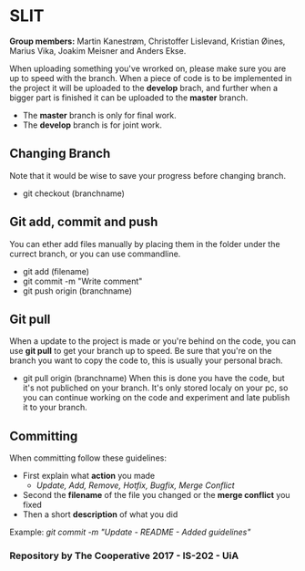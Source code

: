 # SLIT

**Group members:**
Martin Kanestrøm, Christoffer Lislevand, Kristian Øines, Marius Vika, Joakim Meisner and Anders Ekse.

When uploading something you've wrorked on, please make sure you are up to speed with the branch. When a piece of code is to be implemented in the project it will be uploaded to the **develop** brach, and further when a bigger part is finished it can be uploaded to the **master** branch.

- The **master** branch is only for final work.
- The **develop** branch is for joint work.


## Changing Branch
Note that it would be wise to save your progress before changing branch.
 - git checkout (branchname)


## Git add, commit and push
You can ether add files manually by placing them in the folder under the currect branch, or you can use commandline.
- git add (filename)
- git commit -m "Write comment"
- git push origin (branchname)


## Git pull
When a update to the project is made or you're behind on the code, you can use **git pull** to get your branch up to speed. Be sure that you're on the branch you want to copy the code to, this is usually your personal brach. 
- git pull origin (branchname)
When this is done you have the code, but it's not publiched on your branch. It's only stored localy on your pc, so you can continue working on the code and experiment and late publish it to your branch.


## Committing
When committing follow these guidelines:
- First explain what **action** you made
  - *Update, Add, Remove, Hotfix, Bugfix, Merge Conflict*
- Second the **filename** of the file you changed or the **merge conflict** you fixed
- Then a short **description** of what you did

Example: *git commit -m "Update - README - Added guidelines"*



### Repository by The Cooperative 2017 - IS-202 - UiA
